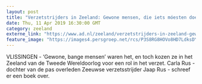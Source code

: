 ```yaml
---
layout: post
title: "Verzetstrijders in Zeeland: Gewone mensen, die iets móesten doen"
date: Thu, 11 Apr 2019 16:30:00 GMT
category: zeeland
externe_link: "https://www.ad.nl/zeeland/verzetstrijders-in-zeeland-gewone-mensen-die-iets-moesten-doen~af7b13bf/"
feature_image: "https://images4.persgroep.net/rcs/P3S8RG8HOVo8HD7LdksDY-LDDHg/diocontent/145226063/_fitwidth/400/?appId=21791a8992982cd8da851550a453bd7f&quality=0.7"
---
```


VLISSINGEN - ‘Gewone, bange mensen’ waren het, en toch kozen ze in het Zeeland van de Tweede Wereldoorlog voor een rol in het verzet. Carla Rus - dochter van de pas overleden Zeeuwse verzetsstrijder Jaap Rus - schreef er een boek over.
